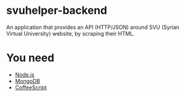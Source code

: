# svuhelper-backend
An application that provides an API (HTTP/JSON) around SVU (Syrian Virtual University) website, by scraping their HTML.

# You need
* [Node.js](https://nodejs.org/en/)
* [MongoDB](https://www.mongodb.org/)
* [CoffeeScript](http://coffeescript.org/)
